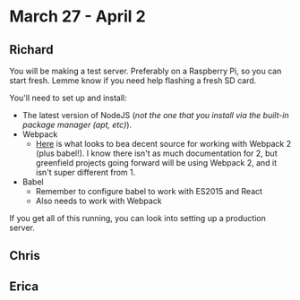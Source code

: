 # March 27 - April 2

## Richard
You will be making a test server. Preferably on a Raspberry Pi, so you can start fresh. Lemme know if you need help flashing a fresh SD card.

You'll need to set up and install:

* The latest version of NodeJS (_not the one that you install via the built-in package manager (apt, etc)_).
* Webpack
    * [Here](https://blog.madewithenvy.com/getting-started-with-webpack-2-ed2b86c68783) is what looks to bea decent source for working with Webpack 2 (plus babel!). I know there isn't as much documentation for 2, but greenfield projects going forward will be using Webpack 2, and it isn't super different from 1.
* Babel
    * Remember to configure babel to work with ES2015 and React
    * Also needs to work with Webpack

If you get all of this running, you can look into setting up a production server.

## Chris


## Erica